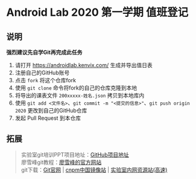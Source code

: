 # Android Lab 2020 第一学期 值班登记

## 说明

**强烈建议先自学Git再完成此任务**

1. 请打开 https://androidlab.kenvix.com/ 生成并导出值日表
2. 注册自己的GitHub账号
2. 点击 `fork` 将这个仓库fork
3. 使用 `git clone` 命令将fork的自己的仓库克隆到本地
4. 将导出的课表文件 `200xxxxx-姓名.json` 拷贝到本地库内
5. 使用 `git add <文件名>`、`git commit -m "<提交的信息>"`、`git push origin 2020` 更改到自己的GitHub仓库
6. 发起 Pull Request 到本仓库

## 拓展

> 实验室git培训PPT项目地址：[GitHub项目地址](https://github.com/aimerneige/marp_git-github)  
> 廖雪峰git教程：[廖雪峰的官方网站](https://www.liaoxuefeng.com/wiki/896043488029600)  
> git下载：[Git官网](https://git-scm.com/downloads) | [cnpm中国镜像站](https://npm.taobao.org/mirrors/git-for-windows/) | [实验室内网资源站(高速)](http://laji/Softwares/Git-2.29.2.2-64-bit.exe)